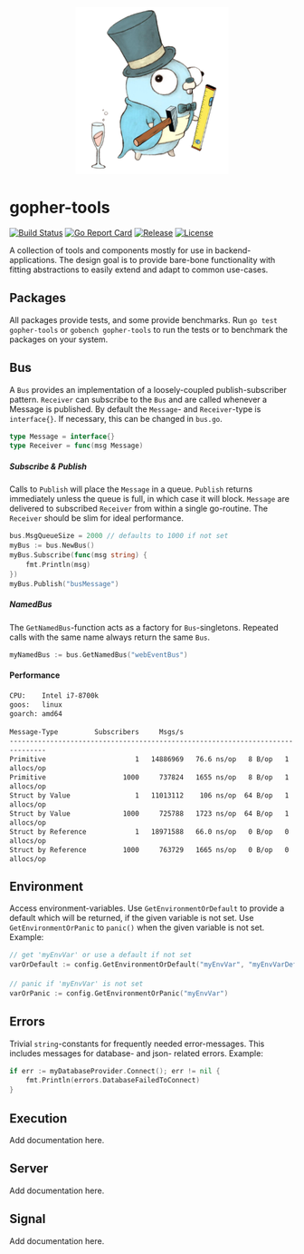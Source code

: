 <p align="center">
  <img width="270" height="294" src="https://github.com/jjxxs/gopher-tools/blob/media/.github/media/gopher_tools_small.png">
</p>

# gopher-tools
[![Build Status](https://travis-ci.org/jjxxs/gopher-tools.svg?branch=develop)](https://travis-ci.org/jjxxs/gopher-tools)
[![Go Report Card](https://goreportcard.com/badge/github.com/jjxxs/gopher-tools)](https://goreportcard.com/report/github.com/jjxxs/gopher-tools)
[![Release](https://img.shields.io/github/v/release/jjxxs/gopher-tools.svg)](https://github.com/jjxxs/gopher-tools/releases/latest)
[![License](https://img.shields.io/github/license/jjxxs/gopher-tools)](/LICENSE)

A collection of tools and components mostly for use in backend-applications. The design goal is to provide bare-bone
functionality with fitting abstractions to easily extend and adapt to common use-cases.

## Packages
All packages provide tests, and some provide benchmarks. Run  ```go test gopher-tools``` or ```gobench gopher-tools``` 
to run the tests or to benchmark the packages on your system.

## Bus
A ```Bus``` provides an implementation of a loosely-coupled publish-subscriber pattern. ```Receiver``` can
subscribe to the ```Bus``` and are called whenever a Message is published. By default the ```Message```- and 
```Receiver```-type is ```interface{}```. If necessary, this can be changed in ```bus.go```.
```go
type Message = interface{}
type Receiver = func(msg Message)
```

##### Subscribe & Publish
Calls to ```Publish``` will place the ```Message``` in a queue. ```Publish``` returns immediately unless the queue is full,
in which case it will block. ```Message``` are delivered to subscribed ```Receiver``` from within a single go-routine. The
```Receiver``` should be slim for ideal performance.
```go
bus.MsgQueueSize = 2000 // defaults to 1000 if not set
myBus := bus.NewBus()
myBus.Subscribe(func(msg string) {
    fmt.Println(msg)
})
myBus.Publish("busMessage")
```

##### NamedBus
The ```GetNamedBus```-function acts as a factory for ```Bus```-singletons. Repeated calls with the same
name always return the same ```Bus```.
```go
myNamedBus := bus.GetNamedBus("webEventBus")
```

#### Performance
```
CPU:    Intel i7-8700k
goos:   linux
goarch: amd64

Message-Type         Subscribers     Msgs/s
-------------------------------------------------------------------------------
Primitive                      1   14886969   76.6 ns/op   8 B/op   1 allocs/op
Primitive                   1000     737824   1655 ns/op   8 B/op   1 allocs/op
Struct by Value                1   11013112    106 ns/op  64 B/op   1 allocs/op
Struct by Value             1000     725788   1723 ns/op  64 B/op   1 allocs/op
Struct by Reference            1   18971588   66.0 ns/op   0 B/op   0 allocs/op
Struct by Reference         1000     763729   1665 ns/op   0 B/op   0 allocs/op
```

## Environment
Access environment-variables. Use ```GetEnvironmentOrDefault``` to provide a default which will be 
returned, if the given variable is not set. Use ```GetEnvironmentOrPanic``` to ```panic()``` when the
given variable is not set. Example:
```go
// get 'myEnvVar' or use a default if not set
varOrDefault := config.GetEnvironmentOrDefault("myEnvVar", "myEnvVarDefault")

// panic if 'myEnvVar' is not set
varOrPanic := config.GetEnvironmentOrPanic("myEnvVar")
```

## Errors
Trivial ```string```-constants for frequently needed error-messages. This includes messages for database- and json-
related errors. Example:
```go
if err := myDatabaseProvider.Connect(); err != nil {
    fmt.Println(errors.DatabaseFailedToConnect)
}
```

## Execution
Add documentation here.

## Server
Add documentation here.

## Signal
Add documentation here.